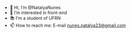 - 👋 Hi, I’m @NatalyaNunes
- 👀 I’m interested in front-end
- :books: I'm a student of UFRN
- 📫 How to reach me: E-mail nunes.natalya23@gmail.com

<!---
NatalyaNunes/NatalyaNunes is a ✨ special ✨ repository because its `README.md` (this file) appears on your GitHub profile.
You can click the Preview link to take a look at your changes.
--->
